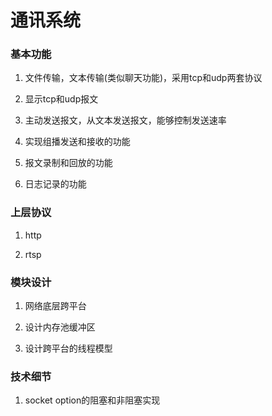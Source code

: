# 通讯系统
### 基本功能

1. 文件传输，文本传输(类似聊天功能)，采用tcp和udp两套协议

2. 显示tcp和udp报文

3. 主动发送报文，从文本发送报文，能够控制发送速率

4. 实现组播发送和接收的功能

5. 报文录制和回放的功能

6. 日志记录的功能

### 上层协议

1. http

2. rtsp

### 模块设计

1. 网络底层跨平台

2. 设计内存池缓冲区

3. 设计跨平台的线程模型 

### 技术细节

1. socket option的阻塞和非阻塞实现
